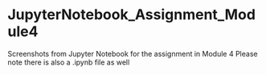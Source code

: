 # JupyterNotebook_Assignment_Module4
Screenshots from Jupyter Notebook for the assignment in Module 4
Please note there is also a .ipynb file as well
